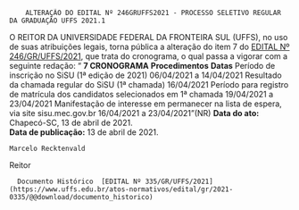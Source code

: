         ALTERAÇÃO DO EDITAL Nº 246GRUFFS2021 - PROCESSO SELETIVO REGULAR DA GRADUAÇÃO UFFS 2021.1  

 O REITOR DA UNIVERSIDADE FEDERAL DA FRONTEIRA SUL (UFFS), no uso de suas atribuições legais, torna pública a alteração do item 7 do [EDITAL Nº 246/GR/UFFS/2021](https://www.uffs.edu.br/atos-normativos/edital/gr/2021-0246), que trata do cronograma, o qual passa a vigorar com a seguinte redação: “ **7 CRONOGRAMA**     **Procedimentos**   **Datas**     Período de inscrição no SiSU (1ª edição de 2021)   06/04/2021 a 14/04/2021     Resultado da chamada regular do SiSU (1ª chamada)   16/04/2021     Período para registro de matrícula dos candidatos selecionados em 1ª chamada   19/04/2021 a 23/04/2021     Manifestação de interesse em permanecer na lista de espera, via site sisu.mec.gov.br   16/04/2021 a 23/04/2021”(NR)            **Data do ato:** Chapecó-SC, 13 de abril de 2021.   
 **Data de publicação:**  13 de abril de 2021. 

    Marcelo Recktenvald   
 Reitor 

      Documento Histórico  [EDITAL Nº 335/GR/UFFS/2021](https://www.uffs.edu.br/atos-normativos/edital/gr/2021-0335/@@download/documento_historico)     
      